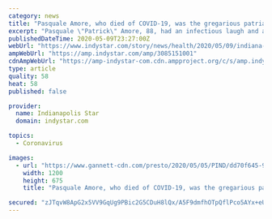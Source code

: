 ```yaml
---
category: news
title: "Pasquale Amore, who died of COVID-19, was the gregarious patriarch of a large family"
excerpt: "Pasquale \"Patrick\" Amore, 88, had an infectious laugh and a zest for life. He died of COVID-19 at the age of 88."
publishedDateTime: 2020-05-09T23:27:00Z
webUrl: "https://www.indystar.com/story/news/health/2020/05/09/indiana-coronavirus-victims-pasquale-patrick-amore-made-friends-easily/3085151001/"
ampWebUrl: "https://amp.indystar.com/amp/3085151001"
cdnAmpWebUrl: "https://amp-indystar-com.cdn.ampproject.org/c/s/amp.indystar.com/amp/3085151001"
type: article
quality: 58
heat: 58
published: false

provider:
  name: Indianapolis Star
  domain: indystar.com

topics:
  - Coronavirus

images:
  - url: "https://www.gannett-cdn.com/presto/2020/05/05/PIND/dd70f645-9d48-438e-9b5a-abc12cc06b38-Pat_Amore-1.jpg?auto=webp&crop=2047,1152,x0,y0&format=pjpg&width=1200"
    width: 1200
    height: 675
    title: "Pasquale Amore, who died of COVID-19, was the gregarious patriarch of a large family"

secured: "zJTqvW8ApG2x5VV9GqUg9PBic2G5CDuH8lQx/A5F9dmfhOTpQflPco5AYx+eUqEA6g/8wHcEgipR9G8ICYwYtsEKIStozjQVVKm7HA8dwpqwk4IIQqWoyyXuz5q1u6L/BwfJ9BQgyaMr7Tk1uttIsD1a/I7tGA8dDxARojDCQn+U7kYIs7m2y6Jgw2VI2ydJf50+CZj+wa1aRKG2M95uWmdvxje7xXq8zIymiB8ByZ6ivQB9AsFaPnUE2tGtVBKdbHF43ovf8O6fC82Aay2sBI83nn51/Q4ulj5J9chJC5dTLrx7jcVzH4kNPAdlaT60;bsQgrY4Fb+eui9/hZRWwWg=="
---
```


